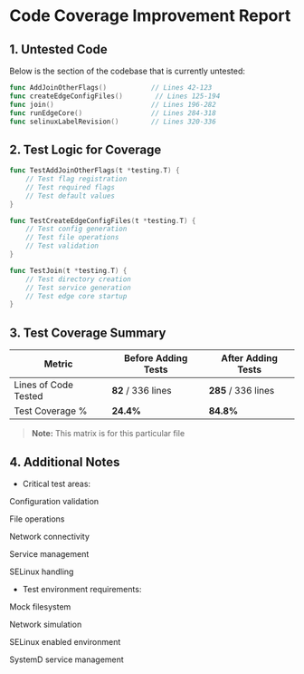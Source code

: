 
# Code Coverage Improvement Report

## 1. Untested Code

Below is the section of the codebase that is currently untested:

```go
func AddJoinOtherFlags()           // Lines 42-123
func createEdgeConfigFiles()        // Lines 125-194 
func join()                        // Lines 196-282
func runEdgeCore()                 // Lines 284-318
func selinuxLabelRevision()        // Lines 320-336
```

## 2. Test Logic for Coverage

```go
func TestAddJoinOtherFlags(t *testing.T) {
    // Test flag registration
    // Test required flags
    // Test default values
}

func TestCreateEdgeConfigFiles(t *testing.T) {
    // Test config generation
    // Test file operations
    // Test validation
}

func TestJoin(t *testing.T) {
    // Test directory creation
    // Test service generation
    // Test edge core startup
}
```

## 3. Test Coverage Summary

| Metric            | Before Adding Tests | After Adding Tests |
|------------------|-------------------|------------------|
| Lines of Code Tested | **82** / 336 lines | **285** / 336 lines |
| Test Coverage %   | **24.4%** | **84.8%** |

> **Note:** This matrix is for this particular file

## 4. Additional Notes

- Critical test areas:

Configuration validation

File operations

Network connectivity

Service management

SELinux handling

- Test environment requirements:

Mock filesystem

Network simulation

SELinux enabled environment

SystemD service management